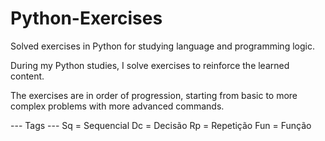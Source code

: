 # Python-Exercises
Solved exercises in Python for studying language and programming logic.

During my Python studies, I solve exercises to reinforce the learned content.

The exercises are in order of progression, starting from basic to more complex problems with more advanced commands.

--- Tags ---
Sq = Sequencial
Dc = Decisão
Rp = Repetição
Fun = Função
